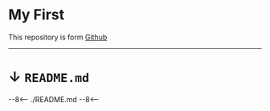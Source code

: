 # My First
This repository is form [Github](https://github.com/galletaHong/first_pipline_repo)



---
# **↓ `README.md`**
--8<--
./README.md
--8<--